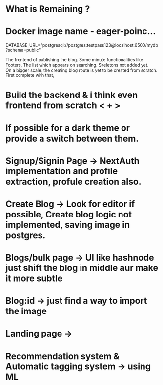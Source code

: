# What is Remaining ?
# Docker image name - eager-poinc...
DATABASE_URL="postgresql://postgres:testpass123@localhost:6500/mydb?schema=public"

The frontend of publishing the blog. 
Some minute functionalities like Footers, The list which appears on searching.
Skeletons not added yet.  
On a bigger scale, the creating blog route is yet to be created from scratch. First complete with that, 

# Build the backend & i think even frontend from scratch <  +  >  
# If possible for a dark theme or provide a switch between them. 
# Signup/Signin Page ->  NextAuth implementation and profile extraction, profule creation also.
# Create Blog -> Look for editor if possible, Create blog logic not implemented, saving image in postgres. 
# Blogs/bulk page -> UI like hashnode just shift the blog in middle aur make it more subtle 
# Blog:id -> just find a way to import the image 
# Landing page -> 
# Recommendation system & Automatic tagging system -> using ML 

